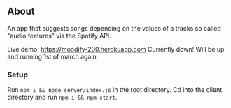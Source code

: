 
## About

An app that suggests songs depending on the values of a tracks so called "audio features" via the Spotify API.

Live demo: https://moodify-200.herokuapp.com  Currently down! Will be up and running 1st of march again.

### Setup

Run `npm i && node server/index.js` in the root directory. Cd into the client directory and run `npm i && npm start`.


